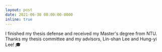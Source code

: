 ```yaml
---
layout: post
date: 2021-06-30 08:00:00-0000
inline: true
---
```


I finished my thesis defense and received my Master's degree from NTU.
Thanks my thesis committee and my advisors, Lin-shan Lee and Hung-yi Lee! :mortar_board: